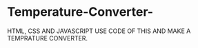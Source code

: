 # Temperature-Converter-
 HTML, CSS AND JAVASCRIPT USE CODE OF THIS AND MAKE A TEMPRATURE CONVERTER.
